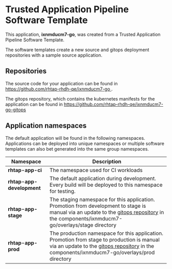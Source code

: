 # Trusted Application Pipeline Software Template

This application, **ixnmducm7-go**, was created from a Trusted Application Pipeline Software Template.

The software templates create a new source and gitops deployment repositories with a sample source application. 

## Repositories

The source code for your application can be found in [https://github.com/rhtap-rhdh-qe/ixnmducm7-go ](https://github.com/rhtap-rhdh-qe/ixnmducm7-go ).
 
The gitops repository, which contains the kubernetes manifests for the application can be found in 
[https://github.com/rhtap-rhdh-qe/ixnmducm7-go-gitops ](https://github.com/rhtap-rhdh-qe/ixnmducm7-go-gitops ) 

## Application namespaces 

The default application will be found in the following namespaces. Applications can be deployed into unique namespaces or multiple software templates can also bet generated into the same group namespaces.  

|  Namespace   |  Description   |  
| -------- | -------- |
| **rhtap-app-ci** | The namespace used for CI workloads |
| **rhtap-app-development** | The default application during development. Every build will be deployed to this namespace for testing. |
| **rhtap-app-stage** | The staging namespace for this application. Promotion from development to stage is manual via an update to the [gitops repository](https://github.com/rhtap-rhdh-qe/ixnmducm7-go-gitops ) in the components/ixnmducm7-go/overlays/stage directory |
| **rhtap-app-prod** | The production namespace for this application. Promotion from stage to production is manual via an update to the [gitops repository](https://github.com/rhtap-rhdh-qe/ixnmducm7-go-gitops ) in the components/ixnmducm7-go/overlays/prod directory |